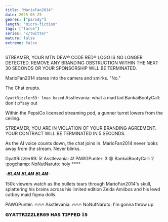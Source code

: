 ```yaml
---
title: "MarioFan2014"
date: 2025-05-25
genres: ["parody"]
length: "micro-fiction"
tags: ["farce"]
series: "x/twitter"
mature: false
extreme: false
---
```

STREAMER, YOUR MTN DEW® CODE RED® LOGO IS NO LONGER DETECTED. REMOVE ANY BRANDING OBSTRUCTION WITHIN THE NEXT 30 SECONDS OR YOUR SPONSORSHIP WILL BE TERMINATED. 

MarioFan2014 stares into the camera and smirks. "No." 

The Chat erupts. 

```GyattRizzler69: lmao based```
Asstlevania: what a mad lad
BankaiBootyCall: don't p*ssy out 

Within the PepsiCo licensed streaming pod, a gunner turret lowers from the ceiling.

STREAMER, YOU ARE IN VIOLATION OF YOUR BRANDING AGREEMENT. YOUR CONTRACT WILL BE TERMINATED IN 5 SECONDS. 

As the AI voice counts down, the chat joins in. MarioFan2014 never looks away from the stream. Never blinks. 

GyattRizzler69: 5! 
Asstlevania: 4! 
PAWGPunter: 3 😩
BankaiBootyCall: 2 :pogchamp:
NoNutNaruto: holy **** 

-𝑩𝑳𝑨𝑴 𝑩𝑳𝑨𝑴 𝑩𝑳𝑨𝑴- 

150k viewers watch as the bullets tears through MarioFan2014's skull, splattering his brains across his limited edition Zelda Amiibos and his lewd catboy maid figma dolls. 

PAWGPunter: 🔥🔥🔥
Asstlevania: 🔥🔥🔥
NoNutNaruto: I'm gonna throw up

𝗚𝗬𝗔𝗧𝗧𝗥𝗜𝗭𝗭𝗟𝗘𝗥𝟲𝟵 𝗛𝗔𝗦 𝗧𝗜𝗣𝗣𝗘𝗗 $𝟱
